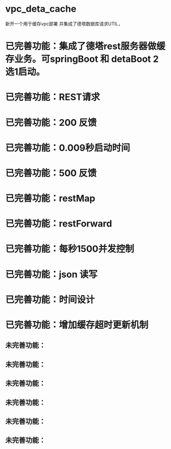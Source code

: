 # vpc_deta_cache
新开一个用于缓存vpc部署 并集成了德塔数据库请求UTIL，
# 已完善功能：集成了德塔rest服务器做缓存业务。可springBoot 和 detaBoot 2选1启动。
# 已完善功能：REST请求
# 已完善功能：200 反馈
# 已完善功能：0.009秒启动时间
# 已完善功能：500 反馈
# 已完善功能：restMap
# 已完善功能：restForward
# 已完善功能：每秒1500并发控制
# 已完善功能：json 读写
# 已完善功能：时间设计
# 已完善功能：增加缓存超时更新机制

## 未完善功能：
## 未完善功能：
## 未完善功能：
## 未完善功能：
## 未完善功能：
## 未完善功能：

